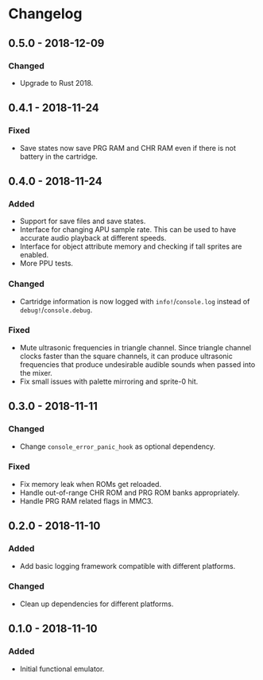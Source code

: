 # Changelog

## 0.5.0 - 2018-12-09

### Changed

 - Upgrade to Rust 2018.

## 0.4.1 - 2018-11-24

### Fixed

 - Save states now save PRG RAM and CHR RAM even if there is not battery in the cartridge.

## 0.4.0 - 2018-11-24

### Added

 - Support for save files and save states.
 - Interface for changing APU sample rate. This can be used to have accurate audio playback at
   different speeds.
 - Interface for object attribute memory and checking if tall sprites are enabled.
 - More PPU tests.

### Changed

 - Cartridge information is now logged with `info!`/`console.log` instead of
   `debug!`/`console.debug`.

### Fixed

 - Mute ultrasonic frequencies in triangle channel. Since triangle channel clocks faster than the
   square channels, it can produce ultrasonic frequencies that produce undesirable audible sounds
   when passed into the mixer.
 - Fix small issues with palette mirroring and sprite-0 hit.

## 0.3.0 - 2018-11-11

### Changed

 - Change `console_error_panic_hook` as optional dependency.

### Fixed

 - Fix memory leak when ROMs get reloaded.
 - Handle out-of-range CHR ROM and PRG ROM banks appropriately.
 - Handle PRG RAM related flags in MMC3.

## 0.2.0 - 2018-11-10

### Added

 - Add basic logging framework compatible with different platforms.

### Changed

 - Clean up dependencies for different platforms.

## 0.1.0 - 2018-11-10

### Added

 - Initial functional emulator.
